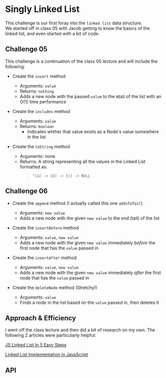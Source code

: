 # Singly Linked List

This challenge is our first foray into the `linked list` data structure.  
We started off in class 05 with Jacob getting to know the basics of the linked list, and even started with a bit of code.  

## Challenge 05

This challenge is a continuation of the class 05 lecture and will include the following:

- Create the `insert` method
  - Arguments: `value`
  - Returns: `nothing`
  - Adds a new node with the passed `value` to the `HEAD` of the list with an O(1) time performance

- Create the `includes` method
  - Arguments: `value`
  - Returns: `boolean`
    - Indicates whther that value exists as a Node's value somewhere in the list

- Create the `toString` method
  - Arguments: none
  - Returns:  A string representing all the values in the Linked List formatted as: 
    > `"[a] -> [b] -> [c] -> NULL`

## Challenge 06

- Create the `append` method (I actually called this one `addsToTail`)
  - Arguments: `new value`
  - Adds a new node with the given `new value` to the end (tail) of the list

- Create the `insertBefore` method
  - Arguments: `value`, `new value`
  - Adds a new node with the given `new value` immediately _before_ the first node that has the `value` passed in

- Create the `insertAfter` method
  - Arguments: `value`, `new value`
  - Adds a new node with the given `new value` immediately _after_ the first node that has the `value` passed in

- Create the `deleteNode` method (Stretchy!)
  - Arguments: `value`
  - Finds a node in the list based on the `value` passed in, then deletes it

## Approach & Efficiency
I went off the class lecture and then did a bit of research on my own.  The following 2 articles were particularly helpful:

[JS Linked List In 5 Easy Steps](https://sebhastian.com/linked-list-javascript/)

[Linked List Implementation in JavaScript](https://javascript.plainenglish.io/linked-list-implementation-in-javascript-ca0d3038f797)

## API
